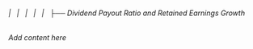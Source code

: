 ###### |   |   |   |   |   ├── Dividend Payout Ratio and Retained Earnings Growth

*Add content here*